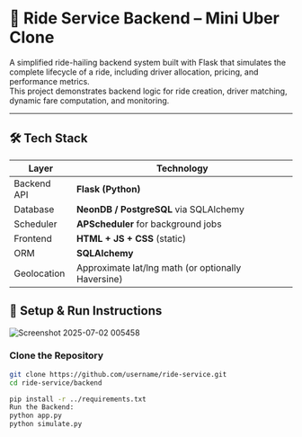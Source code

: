 # 🚖 Ride Service Backend – Mini Uber Clone

A simplified ride-hailing backend system built with Flask that simulates the complete lifecycle of a ride, including driver allocation, pricing, and performance metrics.  
This project demonstrates backend logic for ride creation, driver matching, dynamic fare computation, and monitoring.

---

## 🛠 Tech Stack

| Layer        | Technology          |
|-------------|----------------------|
| Backend API | **Flask (Python)**   |
| Database    | **NeonDB / PostgreSQL** via SQLAlchemy |
| Scheduler   | **APScheduler** for background jobs |
| Frontend    | **HTML + JS + CSS** (static) |
| ORM         | **SQLAlchemy**       |
| Geolocation | Approximate lat/lng math (or optionally Haversine) |

## 🔧 Setup & Run Instructions

![Screenshot 2025-07-02 005458](https://github.com/user-attachments/assets/101b42b8-90e0-4828-ae0d-126591949f1e)


### Clone the Repository

```bash
git clone https://github.com/username/ride-service.git
cd ride-service/backend 

pip install -r ../requirements.txt
Run the Backend: 
python app.py
python simulate.py




